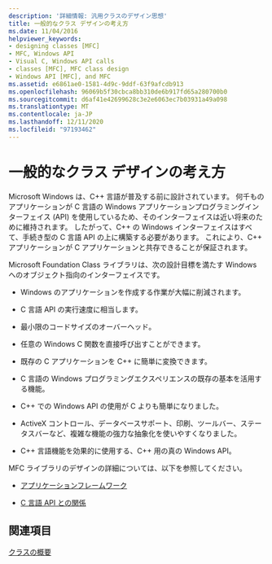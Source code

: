 ```yaml
---
description: '詳細情報: 汎用クラスのデザイン思想'
title: 一般的なクラス デザインの考え方
ms.date: 11/04/2016
helpviewer_keywords:
- designing classes [MFC]
- MFC, Windows API
- Visual C, Windows API calls
- classes [MFC], MFC class design
- Windows API [MFC], and MFC
ms.assetid: e6861ae0-1581-4d9c-9ddf-63f9afcdb913
ms.openlocfilehash: 96069b5f30cbca8bb310de6b917fd65a280700b0
ms.sourcegitcommit: d6af41e42699628c3e2e6063ec7b03931a49a098
ms.translationtype: MT
ms.contentlocale: ja-JP
ms.lasthandoff: 12/11/2020
ms.locfileid: "97193462"
---
```

# <a name="general-class-design-philosophy"></a>一般的なクラス デザインの考え方

Microsoft Windows は、C++ 言語が普及する前に設計されています。 何千ものアプリケーションが C 言語の Windows アプリケーションプログラミングインターフェイス (API) を使用しているため、そのインターフェイスは近い将来のために維持されます。 したがって、C++ の Windows インターフェイスはすべて、手続き型の C 言語 API の上に構築する必要があります。 これにより、C++ アプリケーションが C アプリケーションと共存できることが保証されます。

Microsoft Foundation Class ライブラリは、次の設計目標を満たす Windows へのオブジェクト指向のインターフェイスです。

- Windows のアプリケーションを作成する作業が大幅に削減されます。

- C 言語 API の実行速度に相当します。

- 最小限のコードサイズのオーバーヘッド。

- 任意の Windows C 関数を直接呼び出すことができます。

- 既存の C アプリケーションを C++ に簡単に変換できます。

- C 言語の Windows プログラミングエクスペリエンスの既存の基本を活用する機能。

- C++ での Windows API の使用が C よりも簡単になりました。

- ActiveX コントロール、データベースサポート、印刷、ツールバー、ステータスバーなど、複雑な機能の強力な抽象化を使いやすくなりました。

- C++ 言語機能を効果的に使用する、C++ 用の真の Windows API。

MFC ライブラリのデザインの詳細については、以下を参照してください。

- [アプリケーションフレームワーク](application-framework.md)

- [C 言語 API との関係](relationship-to-the-c-language-api.md)

## <a name="see-also"></a>関連項目

[クラスの概要](class-library-overview.md)
